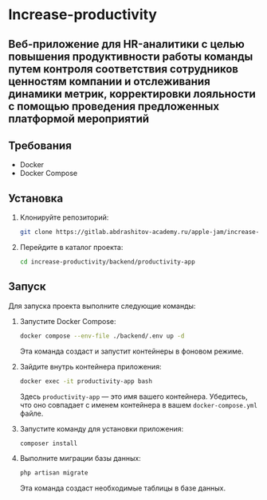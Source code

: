 # Increase-productivity

## Веб-приложение для HR-аналитики с целью повышения продуктивности работы команды путем контроля соответствия сотрудников ценностям компании и отслеживания динамики метрик, корректировки лояльности с помощью проведения предложенных платформой мероприятий

## Требования

- Docker
- Docker Compose

## Установка

1. Клонируйте репозиторий:

   ```bash
   git clone https://gitlab.abdrashitov-academy.ru/apple-jam/increase-productivity.git
   ```

2. Перейдите в каталог проекта:

   ```bash
   cd increase-productivity/backend/productivity-app
   ```

## Запуск

Для запуска проекта выполните следующие команды:

1. Запустите Docker Compose:

   ```bash
   docker compose --env-file ./backend/.env up -d
   ```

   Эта команда создаст и запустит контейнеры в фоновом режиме.

2. Зайдите внутрь контейнера приложения:

   ```bash
   docker exec -it productivity-app bash
   ```

   Здесь `productivity-app` — это имя вашего контейнера. Убедитесь, что оно совпадает с именем контейнера в вашем `docker-compose.yml` файле.

3. Запустите команду для установки приложения:

   ```bash
   composer install
   ```

4. Выполните миграции базы данных:

   ```bash
   php artisan migrate
   ```

   Эта команда создаст необходимые таблицы в базе данных.

